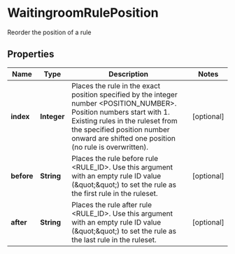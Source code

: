 

# WaitingroomRulePosition

Reorder the position of a rule

## Properties

| Name | Type | Description | Notes |
|------------ | ------------- | ------------- | -------------|
|**index** | **Integer** |  Places the rule in the exact position specified by the integer number &lt;POSITION_NUMBER&gt;. Position numbers start with 1. Existing rules in the ruleset from the specified position number onward are shifted one position (no rule is overwritten). |  [optional] |
|**before** | **String** |  Places the rule before rule &lt;RULE_ID&gt;. Use this argument with an empty rule ID value (\&quot;\&quot;) to set the rule as the first rule in the ruleset. |  [optional] |
|**after** | **String** | Places the rule after rule &lt;RULE_ID&gt;. Use this argument with an empty rule ID value (\&quot;\&quot;) to set the rule as the last rule in the ruleset. |  [optional] |



